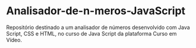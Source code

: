 # Analisador-de-n-meros-JavaScript
Repositório destinado a um analisador de números desenvolvido com Java Script, CSS e HTML, no curso de Java Script da plataforma Curso em Vídeo.
